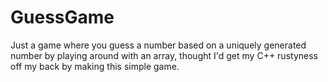 # GuessGame

Just a game where you guess a number based on a uniquely generated number by playing around with an array, thought I'd get my C++ rustyness off my back by making this simple game.
